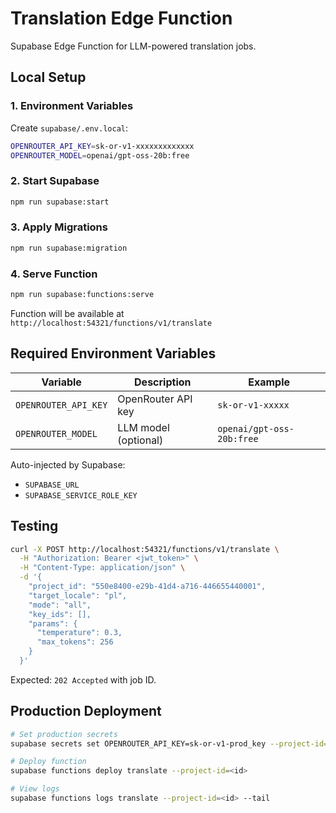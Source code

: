 # Translation Edge Function

Supabase Edge Function for LLM-powered translation jobs.

## Local Setup

### 1. Environment Variables

Create `supabase/.env.local`:

```bash
OPENROUTER_API_KEY=sk-or-v1-xxxxxxxxxxxxx
OPENROUTER_MODEL=openai/gpt-oss-20b:free
```

### 2. Start Supabase

```bash
npm run supabase:start
```

### 3. Apply Migrations

```bash
npm run supabase:migration
```

### 4. Serve Function

```bash
npm run supabase:functions:serve
```

Function will be available at `http://localhost:54321/functions/v1/translate`

## Required Environment Variables

| Variable             | Description          | Example                   |
| -------------------- | -------------------- | ------------------------- |
| `OPENROUTER_API_KEY` | OpenRouter API key   | `sk-or-v1-xxxxx`          |
| `OPENROUTER_MODEL`   | LLM model (optional) | `openai/gpt-oss-20b:free` |

Auto-injected by Supabase:

- `SUPABASE_URL`
- `SUPABASE_SERVICE_ROLE_KEY`

## Testing

```bash
curl -X POST http://localhost:54321/functions/v1/translate \
  -H "Authorization: Bearer <jwt_token>" \
  -H "Content-Type: application/json" \
  -d '{
    "project_id": "550e8400-e29b-41d4-a716-446655440001",
    "target_locale": "pl",
    "mode": "all",
    "key_ids": [],
    "params": {
      "temperature": 0.3,
      "max_tokens": 256
    }
  }'
```

Expected: `202 Accepted` with job ID.

## Production Deployment

```bash
# Set production secrets
supabase secrets set OPENROUTER_API_KEY=sk-or-v1-prod_key --project-id=<id>

# Deploy function
supabase functions deploy translate --project-id=<id>

# View logs
supabase functions logs translate --project-id=<id> --tail
```
